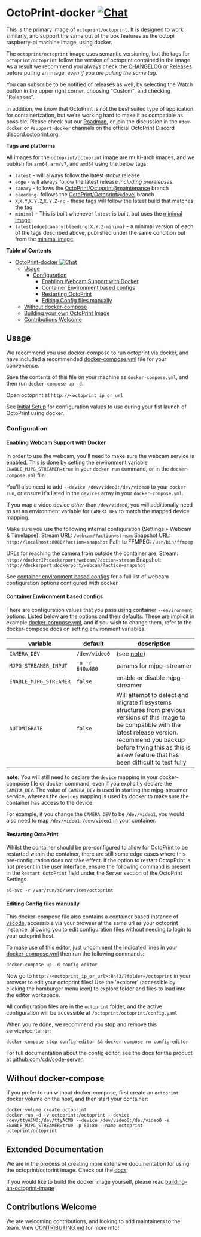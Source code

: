 # OctoPrint-docker [![Chat](https://img.shields.io/badge/chat-on%20discord-7289da.svg)](https://discord.octoprint.org)

This is the primary image of `octoprint/octoprint`. It is designed to work similarly, and support the
same out of the box features as the octopi raspberry-pi machine image, using docker.

The `octoprint/octoprint` image uses semantic versioning, but the tags for `octoprint/octoprint` follow the
version of octoprint contained in the image. As a result we recommend you always check the [CHANGELOG](CHANGELOG.md)
or [Releases](https://github.com/OctoPrint/octoprint-docker/releases) before pulling an image, _even if you are pulling the same tag_.

You can subscribe to be notified of releases as well, by selecting the Watch button in the upper right corner, 
choosing "Custom", and checking "Releases".

In addition, we know that OctoPrint is not the best suited type of application for containerization, but we're
working hard to make it as compatible as possible. Please check out our [Roadmap](https://github.com/OctoPrint/octoprint-docker/projects/4),
or join the discussion in the `#dev-docker` or `#support-docker` channels on the official OctoPrint Discord
[discord.octoprint.org](https://discord.octoprint.org).

**Tags and platforms**

All images for the `octoprint/octoprint` image are multi-arch images, and we publish for `arm64`, `arm/v7`, and `amd64` using the below tags:

- `latest` - will always follow the latest _stable_ release 
- `edge` - will always follow the latest release _including prereleases_.
- `canary` - follows the [OctoPrint/Octoprint@maintenance](https://github.com/OctoPrint/OctoPrint/tree/maintenance) branch
- `bleeding`- follows the [OctoPrint/Octoprint@devel](https://github.com/OctoPrint/OctoPrint/tree/devel) branch
- `X`,`X.Y`,`X.Y.Z`,`X.Y.Z-rc` - these tags will follow the latest build that matches the tag
- `minimal` - This is built whenever `latest` is built, but uses the [minimal image](docs/using_the_minimal_image.md)
- `latest|edge|canary|bleeding|X.Y.Z-minimal` - a minimal version of each of the tags described above, published under the same condition but from the [minimal image](docs/using_the_minimal_image.md)

**Table of Contents**
- [OctoPrint-docker ![Chat](https://discord.octoprint.org)](#octoprint-docker-)
  - [Usage](#usage)
    - [Configuration](#configuration)
      - [Enabling Webcam Support with Docker](#enabling-webcam-support-with-docker)
      - [Container Environment based configs](#container-environment-based-configs)
      - [Restarting OctoPrint](#restarting-octoprint)
      - [Editing Config files manually](#editing-config-files-manually)
  - [Without docker-compose](#without-docker-compose)
  - [Building your own OctoPrint Image](docs/README.md#building-your-own-octoprint-image)
  - [Contributions Welcome](#contributions-welcome)

## Usage

We recommend you use docker-compose to run octoprint via docker, and have included
a recommended [docker-compose.yml](docker-compose.yml) file for your convenience.

Save the contents of this file on your machine as `docker-compose.yml`, and then
run `docker-compose up -d`.

Open octoprint at `http://<octoprint_ip_or_url`

See [Initial Setup](#initial-setup) for configuration values to use during your fist
launch of OctoPrint using docker.

### Configuration

#### Enabling Webcam Support with Docker

In order to use the webcam, you'll need to make sure the webcam service is enabled. 
This is done by setting the environment variable `ENABLE_MJPG_STREAMER=true` in your
`docker run` command, or in the `docker-compose.yml` file.

You'll also need to add `--device /dev/video0:/dev/video0` to your `docker run`, or ensure
it's listed in the `devices` array in your `docker-compose.yml`.

If you map a video device _other_ than `/dev/video0`, you will additionally need to set an
environment variable for `CAMERA_DEV` to match the mapped device mapping.

Make sure you use the following internal configuration (Settings » Webcam & Timelapse):
        Stream URL: `/webcam/?action=stream`
        Snapshot URL: `http://localhost:8080/?action=snapshot`
        Path to FFMPEG: `/usr/bin/ffmpeg`

URLs for reaching the camera from outside the container are:
        Stream: `http://dockerIP:dockerport/webcam/?action=stream`
        Snapshot: `http://dockerport:dockerport/webcam/?action=snapshot`


See [container environment based configs](#container-environment-based-configs) for a full
list of webcam configuration options configured with docker.

#### Container Environment based configs

There are configuration values that you pass using container `--environment` options.
Listed below are the options and their defaults. These are implicit in example [docker-compose.yml](docker-compose.yml),
and if you wish to change them, refer to the docker-compose docs on setting environment variables.

| variable | default | description |
| -------- | ------- | ----------- |
| `CAMERA_DEV` | `/dev/video0` | (see [note](#devices_note)) |
| `MJPG_STREAMER_INPUT` | `-n -r 640x480` | params for mjpg-streamer |
| `ENABLE_MJPG_STREAMER` | `false` | enable or disable mjpg-streamer
| `AUTOMIGRATE` | `false` | Will attempt to detect and migrate filesystems structures from previous versions of this image to be compatible with the latest release version. recommend you backup before trying this as this is a new feature that has been difficult to test fully |

**note:** You will still need to declare the `device` mapping in your docker-compose file or docker command,
even if you explicitly declare the `CAMERA_DEV`.  The value of `CAMERA_DEV` is used in starting the mjpg-streamer
service, whereas the `devices` mapping is used by docker to make sure the container has access to the device.

For example, if you change the `CAMERA_DEV` to be `/dev/video1`, you would also need to map `/dev/video1:/dev/video1`
in your container.

#### Restarting OctoPrint

Whilst the container should be pre-configured to allow for OctoPrint to be restarted within the container, there are still some edge cases where this pre-configuration does not take effect. If the option to restart OctopPrint is not present in the user interface, ensure the following command is present in the `Restart OctoPrint` field under the Server section of the OctoPrint Settings.

```text
s6-svc -r /var/run/s6/services/octoprint
```

#### Editing Config files manually

This docker-compose file also contains a container based instance of [vscode][], accessible
via your browser at the same url as your octoprint instance, allowing you to edit configuration
files without needing to login to your octoprint host.

To make use of this editor, just uncomment the indicated lines in your [docker-compose.yml](docker-compose.yml#L20-L32)
then run the following commands:

```
docker-compose up -d config-editor
```

Now go to `http://<octoprint_ip_or_url>:8443/?folder=/octoprint` in your browser to edit your octoprint files!
Use the 'explorer' (accessible by clicking the hamburger menu icon) to explore folder and files to load
into the editor workspace. 

All configuration files are in the `octoprint` folder, and the active configuration will be accessible at `/octoprint/octoprint/config.yaml`

When you're done, we recommend you stop and remove this service/container:

```
docker-compose stop config-editor && docker-compose rm config-editor
```

For full documentation about the config editor, see the docs for the product at [github.com/cdr/code-server][code-server].

## Without docker-compose

If you prefer to run without docker-compose, first create an `octoprint` docker volume
on the host, and then start your container:

```
docker volume create octoprint
docker run -d -v octoprint:/octoprint --device /dev/ttyACM0:/dev/ttyACM0 --device /dev/video0:/dev/video0 -e ENABLE_MJPG_STREAMER=true -p 80:80 --name octoprint octoprint/octoprint
```

[code-server]: https://github.com/cdr/code-server
[vscode]: https://code.visualstudio.com

## Extended Documentation

We are in the process of creating more extensive documentation for using the octoprint/octprint image. Check out the [docs](docs/README.md)

If you would like to build the docker image yourself, please read [building-an-octoprint-image](docs/README.md#building-your-own-octoprint-image)

## Contributions Welcome

We are welcoming contributions, and looking to add maintainers to the team. View [CONTRIBUTING.md](CONTRIBUTING.md) for more info!
